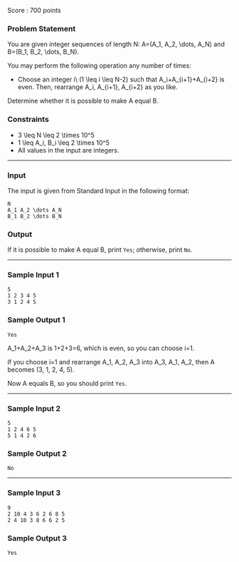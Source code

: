 Score : 700 points

### Problem Statement

You are given integer sequences of length N: A=(A\_1, A\_2, \dots, A\_N) and B=(B\_1, B\_2, \dots, B\_N).

You may perform the following operation any number of times:

* Choose an integer i\ (1 \leq i \leq N-2) such that A\_i+A\_{i+1}+A\_{i+2} is even. Then, rearrange A\_i, A\_{i+1}, A\_{i+2} as you like.

Determine whether it is possible to make A equal B.

### Constraints

* 3 \leq N \leq 2 \times 10^5
* 1 \leq A\_i, B\_i \leq 2 \times 10^5
* All values in the input are integers.

---

### Input

The input is given from Standard Input in the following format:

```
N
A_1 A_2 \dots A_N
B_1 B_2 \dots B_N
```

### Output

If it is possible to make A equal B, print `Yes`; otherwise, print `No`.

---

### Sample Input 1

```
5
1 2 3 4 5
3 1 2 4 5
```

### Sample Output 1

```
Yes
```

A\_1+A\_2+A\_3 is 1+2+3=6, which is even, so you can choose i=1.

If you choose i=1 and rearrange A\_1, A\_2, A\_3 into A\_3, A\_1, A\_2, then A becomes (3, 1, 2, 4, 5).

Now A equals B, so you should print `Yes`.

---

### Sample Input 2

```
5
1 2 4 6 5
5 1 4 2 6
```

### Sample Output 2

```
No
```

---

### Sample Input 3

```
9
2 10 4 3 6 2 6 8 5
2 4 10 3 8 6 6 2 5
```

### Sample Output 3

```
Yes
```